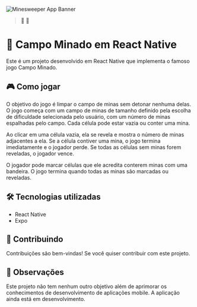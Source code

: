 ![Minesweeper App Banner](https://user-images.githubusercontent.com/104932209/233870824-cefc3f9e-96a4-4348-b1d2-655f296c3d62.jpg)

> :construction: :construction:

# 🚩 Campo Minado em React Native

Este é um projeto desenvolvido em React Native que implementa o famoso jogo Campo Minado.

## 🎮 Como jogar

O objetivo do jogo é limpar o campo de minas sem detonar nenhuma delas. O jogo começa com um campo de minas de tamanho definido pela escolha de dificuldade selecionada pelo usuário, com um número de minas espalhadas pelo campo. Cada célula pode estar vazia ou conter uma mina.

Ao clicar em uma célula vazia, ela se revela e mostra o número de minas adjacentes a ela. Se a célula contiver uma mina, o jogo termina imediatamente e o jogador perde. Se todas as células sem minas forem reveladas, o jogador vence.

O jogador pode marcar células que ele acredita conterem minas com uma bandeira. O jogo termina quando todas as minas são marcadas ou reveladas.

## 🛠 Tecnologias utilizadas

- React Native
- Expo

## 🤝 Contribuindo

Contribuições são bem-vindas! Se você quiser contribuir com este projeto.

## 📝 Observações

Este projeto não tem nenhum outro objetivo além de aprimorar os conhecimentos de desenvolvimento de aplicações mobile.
A aplicação ainda está em desenvolvimento.
